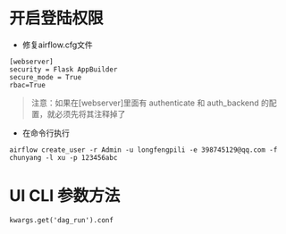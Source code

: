 # 开启登陆权限
+ 修复airflow.cfg文件
```
[webserver]
security = Flask AppBuilder
secure_mode = True
rbac=True
```
>注意：如果在[webserver]里面有 authenticate 和 auth_backend 的配置，就必须先将其注释掉了
+ 在命令行执行
```
airflow create_user -r Admin -u longfengpili -e 398745129@qq.com -f chunyang -l xu -p 123456abc
```

# UI CLI 参数方法
```
kwargs.get('dag_run').conf
```
